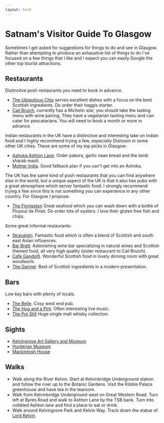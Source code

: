 ```yaml
---
layout: tech
---
```

# Satnam's Visitor Guide To Glasgow
Sometimes I get asked for suggestions for things to do and see in Glasgow. Rather than attempting to produce an exhaustive list of things to do I've focused on a few things that I like and I expect you can easily Google the other top tourist attractions.

## Restaurants
Distincitve posh restaurants you need to book in advance.
* [The Ubiquitous Chip](https://www.ubiquitouschip.co.uk/) serves excellent dishes with a focus on the best Scottish ingredients. Do order their haggis starter.
* [Cail Bruich](https://www.cailbruich.co.uk/), currently has a Michelin star, you should take the tasting menu with wine pairing. They have a vegetarian tasting menu and can cater for pescatarians. You will need to book a month or more in advance.


Indian restaurants in the UK have a distinctive and interesting take on Indian food and I highly recommend trying a few, especially Dishoom in some other UK cities. These are some of my top picks in Glasgow:
* [Ashoka Ashton Lane](https://ashokarestaurants.com/ashoka-ashton-lane/). Order pakora, garlic naan bread and the lamb sharab masti.
* [Mother India](https://www.motherindia.co.uk/mother-india/). Good fallback plan if you can't get into an Ashoka.

The UK has the same kind of posh restaurants that you can find anywhere else in the world, but a unique aspect of the UK is that it also has pubs with a great atmosphere which server fantastic food. I strongly recommend trying a few since this is not something you can experience in any other country. For Glasgow I propose:
* [The Finnieston](https://www.thefinniestonbar.com/) Great seafood which you can wash down with a bottle of Picpoul de Pinet. Do order lots of oysters. I love their gluten free fish and chips.

Some great informal restaurants:
* [Stravaigin](https://www.stravaigin.co.uk/). Fantastic food which is often a blend of Scottish and south east Asian influences.
* [Bar Brett](https://www.barbrett.co.uk/). Astonishing wine bar specializing in natural wines and Scottish themed food, all very high quality (sister restaurant to Cail Bruich).
* [Cafe Gandolfi](https://www.cafegandolfi.com/cafe-gandolfi/). Wonderful Scottish food in lovely dinning room with great woodwork.
* [The Gannet](https://www.thegannetgla.com/). Best of Scottish ingredients in a modern presentation.

## Bars
Low key bars with plenty of locals.
* [The Belle](https://www.timeout.com/glasgow/bars-and-pubs/the-belle). Cosy west end pub.
* [The Hug and a Pint](https://www.thehugandpint.com/). Often interesting live music.
* [The Pot Still](https://thepotstill.co.uk/) Huge single malt whisky collection.

## Sights
* [Kelvingrove Art Gallery and Museum](https://www.glasgowlife.org.uk/museums/venues/kelvingrove-art-gallery-and-museum)
* [Hunterian Museum](https://www.gla.ac.uk/hunterian/)
* [Mackintosh House](https://www.gla.ac.uk/hunterian/collections/permanentdisplays/themackintoshhouse/)

## Walks
* Walk along the River Kelvin. Start at Kelvinbridge Underground station and follow the river up to the Botanic Gardens. Visit the  Kibble Palace greenhouse and have tea in the tearoom.
* Walk from Kelvinbridge Underground west on Great Western Road. Turn left at Byres Road and walk to Ashton Lane by the TSB bank. Turn into cobbled Ashton lane and find a place to eat or drink.
* Walk around Kelvingrove Park and Kelvin Way. Track down the statue of [Lord Kelvin](https://www.gpsmycity.com/attractions/lord-kelvin-statue-26686.html).

